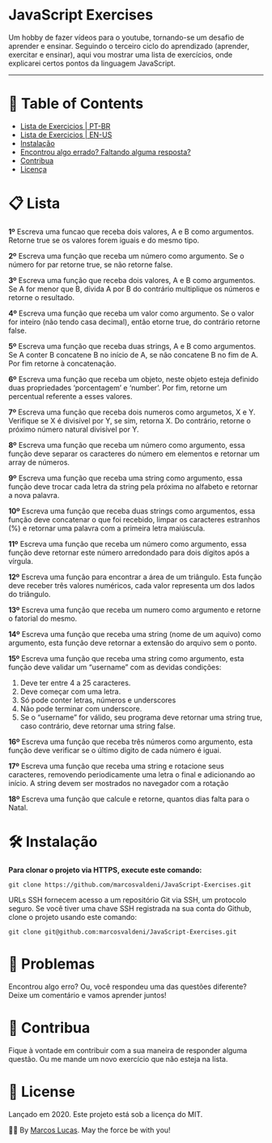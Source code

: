 # JavaScript Exercises

Um hobby de fazer vídeos para o youtube, tornando-se um desafio de aprender e ensinar. 
Seguindo o terceiro ciclo do aprendizado (aprender, exercitar e ensinar),
aqui vou mostrar uma lista de exercícios, onde explicarei certos pontos da linguagem JavaScript.



---

# :pushpin: Table of Contents
* [Lista de Exercicios | PT-BR](#clipboard-lista)
* [Lista de Exercicios | EN-US](https://github.com/marcosvaldeni/JavaScript-Exercises/README.md)
* [Instalação](#hammer_and_wrench-instalação)
* [Encontrou algo errado? Faltando alguma resposta?](#bug-problemas)
* [Contribua](#handshake-contribua)
* [Licença](#scroll-License)

# :clipboard: Lista
**1º** Escreva uma funcao que receba dois valores, A e B como argumentos. Retorne true se os valores forem iguais e do mesmo tipo.

**2º** Escreva uma função que receba um número como argumento. Se o número for par retorne true, se não retorne false. 

**3º** Escreva uma função que receba dois valores, A e B como argumentos. Se A for menor que B, dívida A por B do contrário multiplique os números e retorne o resultado. 

**4º** Escreva uma função que receba um valor como argumento. Se o valor for  inteiro (não tendo casa decimal), então etorne true, do contrário retorne false.

**5º** Escreva uma função que receba duas strings, A e B como argumentos. Se A conter B concatene B no início de A, se não concatene B no fim de A. Por fim retorne à concatenação.

**6º** Escreva uma função que receba um objeto, neste objeto esteja definido duas propriedades ‘porcentagem’ e ‘number’. Por fim, retorne um percentual referente a esses valores.

**7º** Escreva uma função que receba dois numeros como argumetos, X e Y. Verifique se X é divisível por Y, se sim, retorna X. Do contrário, retorne o próximo número natural divisível por Y.

**8º** Escreva uma função que receba um número como argumento, essa função deve separar os caracteres do número em elementos e retornar um array de números.

**9º** Escreva uma função que receba uma string como argumento, essa função deve trocar cada letra da string pela próxima no alfabeto e retornar a nova palavra.

**10º** Escreva uma função que receba duas strings como argumentos, essa função deve concatenar o que foi recebido, limpar os caracteres estranhos (%) e retornar uma palavra com a primeira letra maiúscula. 

**11º** Escreva uma função que receba um número como argumento, essa função deve retornar este número arredondado para dois dígitos após a vírgula.

**12º** Escreva uma função para encontrar a área de um triângulo. Esta função deve receber três valores numéricos, cada valor representa um dos lados do triângulo.

**13º** Escreva uma função que receba um numero como argumento e retorne o fatorial do mesmo.

**14º** Escreva uma função que receba uma string (nome de um aquivo) como argumento, esta função deve retornar a extensão do arquivo sem o ponto.

**15º** Escreva uma função que receba uma string como argumento, esta função deve validar um “username” com as devidas condições: 
 
  1. Deve ter entre 4 a 25 caracteres. 
  2. Deve começar com uma letra. 
  3. Só pode conter letras, números e underscores
  4. Não pode terminar com underscore. 
  5. Se o “username” for válido, seu programa deve retornar uma string true, 
  caso contrário, deve retornar uma string false.

**16º** Escreva uma função que receba três números como argumento, esta função deve verificar se o último digito de cada número é iguai. 

**17º** Escreva uma função que receba uma string e rotacione seus caracteres, removendo periodicamente uma letra o final e adicionando ao início. A string devem ser mostrados no navegador com a rotação  

**18º** Escreva uma função que calcule e retorne, quantos dias falta para o Natal.

# :hammer_and_wrench: Instalação

**Para clonar o projeto via HTTPS, execute este comando:**

```git clone https://github.com/marcosvaldeni/JavaScript-Exercises.git```

URLs SSH fornecem acesso a um repositório Git via SSH, um protocolo seguro. Se você tiver uma chave SSH registrada na sua conta do Github, clone o projeto usando este comando:

```git clone git@github.com:marcosvaldeni/JavaScript-Exercises.git```

# :bug: Problemas

Encontrou algo erro? Ou, você respondeu uma das questões diferente? Deixe um comentário e vamos aprender juntos! 

# :handshake: Contribua

Fique à vontade em contribuir com a sua maneira de responder alguma questão. Ou me mande um novo exercício que não esteja na lista. 

# :scroll: License

Lançado em 2020. Este projeto está sob a licença do MIT.

🖖🏻 By [Marcos Lucas](https://github.com/marcosvaldeni). May the force be with you! 
